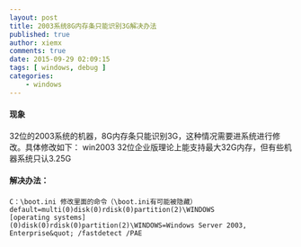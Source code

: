 ```yaml
---
layout: post
title: 2003系统8G内存条只能识别3G解决办法
published: true
author: xiemx
comments: true
date: 2015-09-29 02:09:15
tags: [ windows, debug ]
categories:
    - windows
---
```

#### 现象
32位的2003系统的机器，8G内存条只能识别3G，这种情况需要进系统进行修改。具体修改如下：
win2003 32位企业版理论上能支持最大32G内存，但有些机器系统只认3.25G
#### 解决办法：
```
C：\boot.ini 修改里面的命令（\boot.ini有可能被隐藏）
default=multi(0)disk(0)rdisk(0)partition(2)\WINDOWS
[operating systems]
(0)disk(0)rdisk(0)partition(2)\WINDOWS=Windows Server 2003, Enterprise&quot; /fastdetect /PAE
```